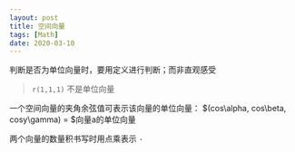 ```yaml
---
layout: post
title: 空间向量
tags: [Math]
date: 2020-03-10
---
```


判断是否为单位向量时，要用定义进行判断；而非直观感受

> `r(1,1,1)` 不是单位向量

一个空间向量的夹角余弦值可表示该向量的单位向量： $(cos\alpha, cos\beta, cosy\gamma) = $向量a的单位向量

两个向量的数量积书写时用点乘表示 `·` 

